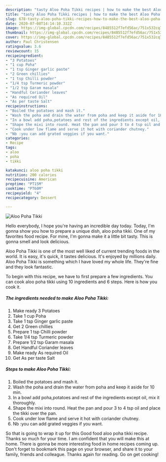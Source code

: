```yaml
---
description: "tasty Aloo Poha Tikki recipes | how to make the best Aloo Poha Tikki"
title: "tasty Aloo Poha Tikki recipes | how to make the best Aloo Poha Tikki"
slug: 678-tasty-aloo-poha-tikki-recipes-how-to-make-the-best-aloo-poha-tikki
date: 2020-07-08T14:14:10.332Z
image: https://img-global.cpcdn.com/recipes/8485512f7efd56ac/751x532cq70/aloo-poha-tikki-recipe-main-photo.jpg
thumbnail: https://img-global.cpcdn.com/recipes/8485512f7efd56ac/751x532cq70/aloo-poha-tikki-recipe-main-photo.jpg
cover: https://img-global.cpcdn.com/recipes/8485512f7efd56ac/751x532cq70/aloo-poha-tikki-recipe-main-photo.jpg
author: Paul Christensen
ratingvalue: 3.6
reviewcount: 15
recipeingredient:
- "3 Potatoes"
- "1 cup Poha"
- "1 tsp Ginger garlic paste"
- "2 Green chillies"
- "1 tsp Chilli powder"
- "1/4 tsp Turmeric powder"
- "1/2 tsp Garam masala"
- "Handful Coriander leaves"
- "As required Oil"
- "As per taste Salt"
recipeinstructions:
- "Boiled the potatoes and mash it."
- "Wash the poha and drain the water from poha and keep it aside for 10 min."
- "In a bowl add poha,potatoes and rest of the ingredients except oil, mix it thoroughly."
- "Shape the mixi into round. Heat the pan and pour 3 to 4 tsp oil and place the tikki over the pan."
- "Cook under low flame and serve it hot with coriander chutney."
- "Nb :you can add grated veggies if you want."
categories:
- Recipe
tags:
- aloo
- poha
- tikki

katakunci: aloo poha tikki 
nutrition: 200 calories
recipecuisine: American
preptime: "PT15M"
cooktime: "PT60M"
recipeyield: "4"
recipecategory: Dessert

---
```



![Aloo Poha Tikki](https://img-global.cpcdn.com/recipes/8485512f7efd56ac/751x532cq70/aloo-poha-tikki-recipe-main-photo.jpg)

Hello everybody, I hope you're having an incredible day today. Today, I'm gonna show you how to prepare a unique dish, aloo poha tikki. One of my favorites food recipe. For mine, I'm gonna make it a little bit tasty. This is gonna smell and look delicious.

Aloo Poha Tikki is one of the most well liked of current trending foods in the world. It is easy, it's quick, it tastes delicious. It's enjoyed by millions daily. Aloo Poha Tikki is something which I have loved my whole life. They're fine and they look fantastic.




To begin with this recipe, we have to first prepare a few ingredients. You can cook aloo poha tikki using 10 ingredients and 6 steps. Here is how you cook it.

<!--inarticleads1-->

##### The ingredients needed to make Aloo Poha Tikki:

1. Make ready 3 Potatoes
1. Take 1 cup Poha
1. Take 1 tsp Ginger garlic paste
1. Get 2 Green chillies
1. Prepare 1 tsp Chilli powder
1. Take 1/4 tsp Turmeric powder
1. Prepare 1/2 tsp Garam masala
1. Get Handful Coriander leaves
1. Make ready As required Oil
1. Get As per taste Salt




<!--inarticleads2-->

##### Steps to make Aloo Poha Tikki:

1. Boiled the potatoes and mash it.
1. Wash the poha and drain the water from poha and keep it aside for 10 min.
1. In a bowl add poha,potatoes and rest of the ingredients except oil, mix it thoroughly.
1. Shape the mixi into round. Heat the pan and pour 3 to 4 tsp oil and place the tikki over the pan.
1. Cook under low flame and serve it hot with coriander chutney.
1. Nb :you can add grated veggies if you want.




So that is going to wrap it up for this Good food aloo poha tikki recipe. Thanks so much for your time. I am confident that you will make this at home. There is gonna be more interesting food in home recipes coming up. Don't forget to bookmark this page on your browser, and share it to your family, friends and colleague. Thanks again for reading. Go on get cooking!
